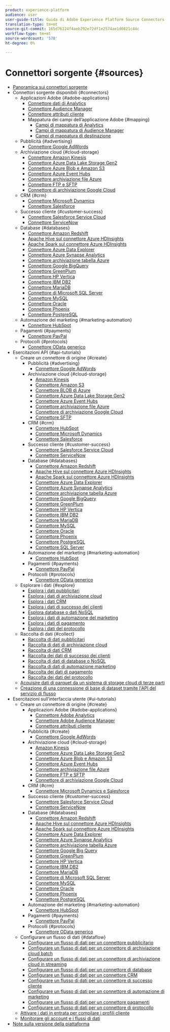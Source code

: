```yaml
---
product: experience-platform
audience: user
user-guide-title: Guida di Adobe Experience Platform Source Connectors
translation-type: tm+mt
source-git-commit: 165d76224f4aeb292e72df1e2574ae1d0821c44c
workflow-type: tm+mt
source-wordcount: '578'
ht-degree: 0%

---
```



# Connettori sorgente {#sources}

- [Panoramica sui connettori sorgente](home.md)
- Connettori sorgente disponibili {#connectors}
   - Applicazioni Adobe {#adobe-applications}
      - [Connettore dati di Analytics](connectors/adobe-applications/analytics.md)
      - [Connettore Audience Manager](connectors/adobe-applications/audience-manager.md)
      - [Connettore attributi cliente](connectors/adobe-applications/customer-attributes.md)
      - Mappatura dei campi dell’applicazione Adobe {#mapping}
         - [Campi di mappatura di Analytics](connectors/adobe-applications/mapping/analytics.md)
         - [Campi di mappatura di Audience Manager](connectors/adobe-applications/mapping/audience-manager.md)
         - [Campi di mappatura di destinazione](connectors/adobe-applications/mapping/target.md)
   - Pubblicità {#advertising}
      - [Connettore Google AdWords](connectors/advertising/ads.md)
   - Archiviazione cloud {#cloud-storage}
      - [Connettore Amazon Kinesis](connectors/cloud-storage/kinesis.md)
      - [Connettore Azure Data Lake Storage Gen2](connectors/cloud-storage/adls-gen2.md)
      - [Connettore Azure Blob e Amazon S3](connectors/cloud-storage/blob-s3.md)
      - [Connettore Azure Event Hubs](connectors/cloud-storage/eventhub.md)
      - [Connettore archiviazione file Azure](connectors/cloud-storage/azure-file-storage.md)
      - [Connettore FTP e SFTP](connectors/cloud-storage/ftp-sftp.md)
      - [Connettore di archiviazione Google Cloud](connectors/cloud-storage/google-cloud-storage.md)
   - CRM {#crm}
      - [Connettore Microsoft Dynamics](connectors/crm/ms-dynamics.md)
      - [Connettore Salesforce](connectors/crm/salesforce.md)
   - Successo cliente {#customer-success}
      - [Connettore Salesforce Service Cloud](connectors/customer-success/salesforce-service-cloud.md)
      - [Connettore ServiceNow](connectors/customer-success/servicenow.md)
   - Database {#databases}
      - [Connettore Amazon Redshift](connectors/databases/redshift.md)
      - [Apache Hive sul connettore Azure HDInsights](connectors/databases/hive.md)
      - [Apache Spark sul connettore Azure HDInsights](connectors/databases/spark.md)
      - [Connettore Azure Data Explorer](connectors/databases/data-explorer.md)
      - [Connettore Azure Synapse Analytics](connectors/databases/synapse-analytics.md)
      - [Connettore archiviazione tabella Azure](connectors/databases/ats.md)
      - [Connettore Google BigQuery](connectors/databases/bigquery.md)
      - [Connettore GreenPlum](connectors/databases/greenplum.md)
      - [Connettore HP Vertica](connectors/databases/hp-vertica.md)
      - [Connettore IBM DB2](connectors/databases/ibm-db2.md)
      - [Connettore MariaDB](connectors/databases/mariadb.md)
      - [Connettore di Microsoft SQL Server](connectors/databases/sql-server.md)
      - [Connettore MySQL](connectors/databases/mysql.md)
      - [Connettore Oracle](connectors/databases/oracle.md)
      - [Connettore Phoenix](connectors/databases/phoenix.md)
      - [Connettore PostgreSQL](connectors/databases/postgres.md)
   - Automazione del marketing {#marketing-automation}
      - [Connettore HubSpot](connectors/marketing-automation/hubspot.md)
   - Pagamenti {#payments}
      - [Connettore PayPal](connectors/payments/paypal.md)
   - Protocolli {#protocols}
      - [Connettore OData generico](connectors/protocols/odata.md)
- Esercitazioni API {#api-tutorials}
   - Creare un connettore di origine {#create}
      - Pubblicità {#advertising}
         - [Connettore Google AdWords](tutorials/api/create/advertising/ads.md)
      - Archiviazione cloud {#cloud-storage}
         - [Amazon Kinesis](tutorials/api/create/cloud-storage/kinesis.md)
         - [Connettore Amazon S3](tutorials/api/create/cloud-storage/s3.md)
         - [Connettore BLOB di Azure](tutorials/api/create/cloud-storage/blob.md)
         - [Connettore Azure Data Lake Storage Gen2](tutorials/api/create/cloud-storage/adls-gen2.md)
         - [Connettore Azure Event Hubs](tutorials/api/create/cloud-storage/eventhub.md)
         - [Connettore archiviazione file Azure](tutorials/api/create/cloud-storage/azure-file-storage.md)
         - [Connettore di archiviazione Google Cloud](tutorials/api/create/cloud-storage/google.md)
         - [Connettore SFTP](tutorials/api/create/cloud-storage/sftp.md)
      - CRM {#crm}
         - [Connettore HubSpot](tutorials/api/create/crm/hubspot.md)
         - [Connettore Microsoft Dynamics](tutorials/api/create/crm/ms-dynamics.md)
         - [Connettore Salesforce](tutorials/api/create/crm/salesforce.md)
      - Successo cliente {#customer-success}
         - [Connettore Salesforce Service Cloud](tutorials/api/create/customer-success/salesforce-service-cloud.md)
         - [Connettore ServiceNow](tutorials/api/create/customer-success/servicenow.md)
      - Database {#databases}
         - [Connettore Amazon Redshift](tutorials/api/create/databases/redshift.md)
         - [Apache Hive sul connettore Azure HDInsights](tutorials/api/create/databases/hive.md)
         - [Apache Spark sul connettore Azure HDInsights](tutorials/api/create/databases/spark.md)
         - [Connettore Azure Data Explorer](tutorials/api/create/databases/data-explorer.md)
         - [Connettore Azure Synapse Analytics](tutorials/api/create/databases/synapse-analytics.md)
         - [Connettore archiviazione tabella Azure](tutorials/api/create/databases/ats.md)
         - [Connettore Google BigQuery](tutorials/api/create/databases/bigquery.md)
         - [Connettore GreenPlum](tutorials/api/create/databases/greenplum.md)
         - [Connettore HP Vertica](tutorials/api/create/databases/hp-vertica.md)
         - [Connettore IBM DB2](tutorials/api/create/databases/ibm-db2.md)
         - [Connettore MariaDB](tutorials/api/create/databases/mariadb.md)
         - [Connettore MySQL](tutorials/api/create/databases/mysql.md)
         - [Connettore Oracle](tutorials/api/create/databases/oracle.md)
         - [Connettore Phoenix](tutorials/api/create/databases/phoenix.md)
         - [Connettore PostgreSQL](tutorials/api/create/databases/postgres.md)
         - [Connettore SQL Server](tutorials/api/create/databases/sql-server.md)
      - Automazione del marketing {#marketing-automation}
         - [Connettore HubSpot](tutorials/api/create/marketing-automation/hubspot.md)
      - Pagamenti {#payments}
         - [Connettore PayPal](tutorials/api/create/payments/paypal.md)
      - Protocolli {#protocols}
         - [Connettore OData generico](tutorials/api/create/protocols/odata.md)
   - Esplorare i dati {#explore}
      - [Esplora i dati pubblicitari](tutorials/api/explore/advertising.md)
      - [Esplora i dati di archiviazione cloud](tutorials/api/explore/cloud-storage.md)
      - [Esplora i dati CRM](tutorials/api/explore/crm.md)
      - [Esplora i dati di successo dei clienti](tutorials/api/explore/customer-success.md)
      - [Esplora database o dati NoSQL](tutorials/api/explore/database-nosql.md)
      - [Esplora i dati di automazione del marketing](tutorials/api/explore/marketing-automation.md)
      - [Esplora i dati di pagamento](tutorials/api/explore/payments.md)
      - [Esplora i dati del protocollo](tutorials/api/explore/protocols.md)
   - Raccolta di dati {#collect}
      - [Raccolta di dati pubblicitari](tutorials/api/collect/advertising.md)
      - [Raccolta di dati di archiviazione cloud](tutorials/api/collect/cloud-storage.md)
      - [Raccolta di dati CRM](tutorials/api/collect/crm.md)
      - [Raccolta dei dati di successo dei clienti](tutorials/api/collect/customer-success.md)
      - [Raccolta di dati di database o NoSQL](tutorials/api/collect/database-nosql.md)
      - [Raccolta di dati di automazione marketing](tutorials/api/collect/marketing-automation.md)
      - [Raccolta dei dati di pagamento](tutorials/api/collect/payments.md)
      - [Raccolta dei dati del protocollo](tutorials/api/collect/protocols.md)
   - [Acquisire dati di parquet da un sistema di storage cloud di terze parti](tutorials/api/cloud-storage-parquet.md)
   - [Creazione di una connessione di base di dataset tramite l&#39;API del servizio di flusso](tutorials/api/create-dataset-base-connection.md)
- Esercitazioni sull’interfaccia utente {#ui-tutorials}
   - Creare un connettore di origine {#create}
      - Applicazioni Adobe {#adobe-applications}
         - [Connettore Adobe Analytics](tutorials/ui/create/adobe-applications/analytics.md)
         - [Connettore Adobe Audience Manager](tutorials/ui/create/adobe-applications/audience-manager.md)
         - [Connettore attributi cliente](tutorials/ui/create/adobe-applications/customer-attributes.md)
      - Pubblicità {#create}
         - [Connettore Google AdWords](tutorials/ui/create/advertising/ads.md)
      - Archiviazione cloud {#cloud-storage}
         - [Amazon Kinesis](tutorials/ui/create/cloud-storage/kinesis.md)
         - [Connettore Azure Data Lake Storage Gen2](tutorials/ui/create/cloud-storage/adls-gen2.md)
         - [Connettore Azure Blob e Amazon S3](tutorials/ui/create/cloud-storage/blob-s3.md)
         - [Connettore Azure Event Hubs](tutorials/ui/create/cloud-storage/eventhub.md)
         - [Connettore archiviazione file Azure](tutorials/ui/create/cloud-storage/azure-file-storage.md)
         - [Connettore FTP e SFTP](tutorials/ui/create/cloud-storage/ftp-sftp.md)
         - [Connettore di archiviazione Google Cloud](tutorials/ui/create/cloud-storage/google-cloud-storage.md)
      - CRM {#crm}
         - [Connettore Microsoft Dynamics e Salesforce](tutorials/ui/create/crm/dynamics-salesforce.md)
      - Successo cliente {#customer-success}
         - [Connettore Salesforce Service Cloud](tutorials/ui/create/customer-success/salesforce-service-cloud.md)
         - [Connettore ServiceNow](tutorials/ui/create/customer-success/servicenow.md)
      - Database {#databases}
         - [Connettore Amazon Redshift](tutorials/ui/create/databases/redshift.md)
         - [Apache Hive sul connettore Azure HDInsights](tutorials/ui/create/databases/hive.md)
         - [Apache Spark sul connettore Azure HDInsights](tutorials/ui/create/databases/spark.md)
         - [Connettore Azure Data Explorer](tutorials/ui/create/databases/data-explorer.md)
         - [Connettore Azure Synapse Analytics](tutorials/ui/create/databases/synapse-analytics.md)
         - [Connettore archiviazione tabella Azure](tutorials/ui/create/databases/ats.md)
         - [Connettore Google Big Query](tutorials/ui/create/databases/bigquery.md)
         - [Connettore GreenPlum](tutorials/ui/create/databases/greenplum.md)
         - [Connettore HP Vertica](tutorials/ui/create/databases/hp-vertica.md)
         - [Connettore IBM DB2](tutorials/ui/create/databases/ibm-db2.md)
         - [Connettore MariaDB](tutorials/ui/create/databases/mariadb.md)
         - [Connettore di Microsoft SQL Server](tutorials/ui/create/databases/sql-server.md)
         - [Connettore MySQL](tutorials/ui/create/databases/mysql.md)
         - [Connettore Oracle](tutorials/ui/create/databases/oracle.md)
         - [Connettore Phoenix](tutorials/ui/create/databases/phoenix.md)
         - [Connettore PostgreSQL](tutorials/ui/create/databases/postgres.md)
      - Automazione del marketing {#marketing-automation}
         - [Connettore HubSpot](tutorials/ui/create/marketing-automation/hubspot.md)
      - Pagamenti {#payments}
         - [Connettore PayPal](tutorials/ui/create/payments/paypal.md)
      - Protocolli {#protocols}
         - [Connettore OData generico](tutorials/ui/create/protocols/odata.md)
   - Configurare un flusso di dati {#dataflow}
      - [Configurare un flusso di dati per un connettore pubblicitario](tutorials/ui/dataflow/advertising.md)
      - [Configurare un flusso di dati per un connettore di archiviazione cloud batch](tutorials/ui/dataflow/batch/cloud-storage.md)
      - [Configurare un flusso di dati per un connettore di archiviazione cloud in streaming](tutorials/ui/dataflow/streaming/cloud-storage.md)
      - [Configurare un flusso di dati per un connettore di database](tutorials/ui/dataflow/databases.md)
      - [Configurare un flusso di dati per un connettore CRM](tutorials/ui/dataflow/crm.md)
      - [Configurare un flusso di dati per un connettore di successo cliente](tutorials/ui/dataflow/customer-success.md)
      - [Configurare un flusso di dati per un connettore di automazione di marketing](tutorials/ui/dataflow/marketing-automation.md)
      - [Configurare un flusso di dati per un connettore pagamenti](tutorials/ui/dataflow/payments.md)
      - [Configurare un flusso di dati per un connettore di protocollo](tutorials/ui/dataflow/protocols.md)
   - [Attivare i dati in entrata per compilare i profili cliente](tutorials/ui/profile.md)
   - [Monitorare gli account e i flussi di dati](tutorials/ui/monitor.md)
- [Note sulla versione della piattaforma](https://www.adobe.com/go/platform-release-notes-en)
